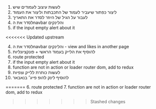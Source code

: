 1. לעשות עיצוב לעמודים שיש
2. ליצור כפתור שיעביר לעמוד של התכבתות וליצור את העמוד
3. לעבור על הגיל של היוזר לסדר את התאריך
4. לסדר את הnavbar והלינקים
5. if the input empty alert about it

<<<<<<< Updated upstream
     
4. לסדר את הnavbar והלינקים - view and likes in another page
6. להוסיף את הלייק בעמוד הראשי + פונקציונליות
9. route protected
10. if the input empty alert about it
11. function are not in action or loader router dom, add to redux
12. לעשות כותרת ללייק וצפיות
13. להוסיף לינק להופ פייג׳ בנאבאר



=======
6. route protected
7. function are not in action or loader router dom, add to redux
>>>>>>> Stashed changes
